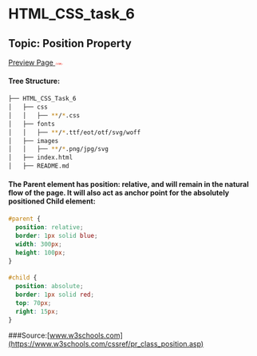 # HTML_CSS_task_6
## Topic: Position Property

[Preview Page <img src="images/Logo-red.svg" width="15">](https://zura-papiashvili.github.io/HTML_CSS_task_4/)


#### Tree Structure:
```bash
├── HTML_CSS_Task_6
│   ├── css
│   │   ├── **/*.css
│   ├── fonts
│   │   ├── **/*.ttf/eot/otf/svg/woff
│   ├── images
│   │   ├── **/*.png/jpg/svg
│   ├── index.html
│   ├── README.md
```

#### The Parent element has position: relative, and will remain in the natural flow of the page. It will also act as anchor point for the absolutely positioned Child element:
``` css
#parent {
  position: relative;
  border: 1px solid blue;
  width: 300px;
  height: 100px;
}

#child {
  position: absolute;
  border: 1px solid red;
  top: 70px;
  right: 15px;
}
```

###Source:[www.w3schools.com](https://www.w3schools.com/cssref/pr_class_position.asp)




